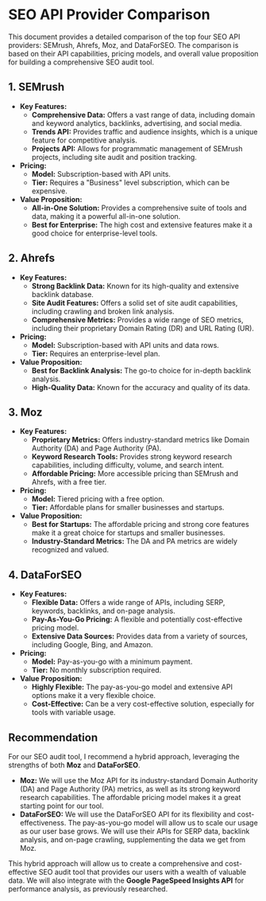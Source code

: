 # SEO API Provider Comparison

This document provides a detailed comparison of the top four SEO API providers: SEMrush, Ahrefs, Moz, and DataForSEO. The comparison is based on their API capabilities, pricing models, and overall value proposition for building a comprehensive SEO audit tool.

## 1. SEMrush

- **Key Features:**
    - **Comprehensive Data:** Offers a vast range of data, including domain and keyword analytics, backlinks, advertising, and social media.
    - **Trends API:** Provides traffic and audience insights, which is a unique feature for competitive analysis.
    - **Projects API:** Allows for programmatic management of SEMrush projects, including site audit and position tracking.
- **Pricing:**
    - **Model:** Subscription-based with API units.
    - **Tier:** Requires a "Business" level subscription, which can be expensive.
- **Value Proposition:**
    - **All-in-One Solution:** Provides a comprehensive suite of tools and data, making it a powerful all-in-one solution.
    - **Best for Enterprise:** The high cost and extensive features make it a good choice for enterprise-level tools.

## 2. Ahrefs

- **Key Features:**
    - **Strong Backlink Data:** Known for its high-quality and extensive backlink database.
    - **Site Audit Features:** Offers a solid set of site audit capabilities, including crawling and broken link analysis.
    - **Comprehensive Metrics:** Provides a wide range of SEO metrics, including their proprietary Domain Rating (DR) and URL Rating (UR).
- **Pricing:**
    - **Model:** Subscription-based with API units and data rows.
    - **Tier:** Requires an enterprise-level plan.
- **Value Proposition:**
    - **Best for Backlink Analysis:** The go-to choice for in-depth backlink analysis.
    - **High-Quality Data:** Known for the accuracy and quality of its data.

## 3. Moz

- **Key Features:**
    - **Proprietary Metrics:** Offers industry-standard metrics like Domain Authority (DA) and Page Authority (PA).
    - **Keyword Research Tools:** Provides strong keyword research capabilities, including difficulty, volume, and search intent.
    - **Affordable Pricing:** More accessible pricing than SEMrush and Ahrefs, with a free tier.
- **Pricing:**
    - **Model:** Tiered pricing with a free option.
    - **Tier:** Affordable plans for smaller businesses and startups.
- **Value Proposition:**
    - **Best for Startups:** The affordable pricing and strong core features make it a great choice for startups and smaller businesses.
    - **Industry-Standard Metrics:** The DA and PA metrics are widely recognized and valued.

## 4. DataForSEO

- **Key Features:**
    - **Flexible Data:** Offers a wide range of APIs, including SERP, keywords, backlinks, and on-page analysis.
    - **Pay-As-You-Go Pricing:** A flexible and potentially cost-effective pricing model.
    - **Extensive Data Sources:** Provides data from a variety of sources, including Google, Bing, and Amazon.
- **Pricing:**
    - **Model:** Pay-as-you-go with a minimum payment.
    - **Tier:** No monthly subscription required.
- **Value Proposition:**
    - **Highly Flexible:** The pay-as-you-go model and extensive API options make it a very flexible choice.
    - **Cost-Effective:** Can be a very cost-effective solution, especially for tools with variable usage.

## Recommendation

For our SEO audit tool, I recommend a hybrid approach, leveraging the strengths of both **Moz** and **DataForSEO**.

- **Moz:** We will use the Moz API for its industry-standard Domain Authority (DA) and Page Authority (PA) metrics, as well as its strong keyword research capabilities. The affordable pricing model makes it a great starting point for our tool.
- **DataForSEO:** We will use the DataForSEO API for its flexibility and cost-effectiveness. The pay-as-you-go model will allow us to scale our usage as our user base grows. We will use their APIs for SERP data, backlink analysis, and on-page crawling, supplementing the data we get from Moz.

This hybrid approach will allow us to create a comprehensive and cost-effective SEO audit tool that provides our users with a wealth of valuable data. We will also integrate with the **Google PageSpeed Insights API** for performance analysis, as previously researched.
